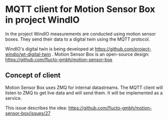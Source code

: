 # MQTT client for Motion Sensor Box in project WindIO

In the project WindIO measurements are conducted using motion sensor boxes. They send their data to a digital twin using the MQTT protocol.

WindIO's digital twin is being developed at https://github.com/project-windio/wt-digital-twin .
Motion Sensor Box is an open-source design: https://github.com/flucto-gmbh/motion-sensor-box

## Concept of client

Motion Sensor Box uses ZMQ for internal datastreams.
The MQTT client will listen to ZMQ to get live data and will send them.
It will be implemented as a service.

This issue describes the idea: https://github.com/flucto-gmbh/motion-sensor-box/issues/27

